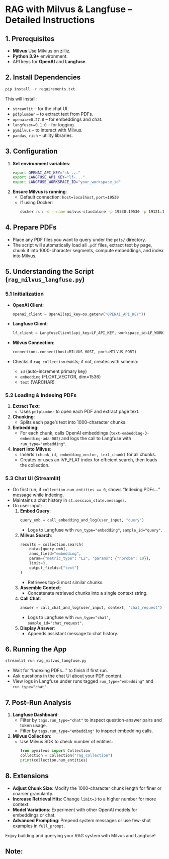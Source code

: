 # RAG with Milvus & Langfuse – Detailed Instructions

## 1. Prerequisites

- **Milvus** Use Milvius on zilliz.
- **Python 3.9+** environment.
- API keys for **OpenAI** and **Langfuse**.

## 2. Install Dependencies

```bash
pip install -r requirements.txt
```

This will install:

- `streamlit` – for the chat UI.
- `pdfplumber` – to extract text from PDFs.
- `openai>=0.27.0` – for embeddings and chat.
- `langfuse>=0.1.0` – for logging.
- `pymilvus` – to interact with Milvus.
- `pandas`, `rich` – utility libraries.

## 3. Configuration

1. **Set environment variables**:
   ```bash
   export OPENAI_API_KEY="sk-..."
   export LANGFUSE_API_KEY="lf-..."
   export LANGFUSE_WORKSPACE_ID="your_workspace_id"
   ```
2. **Ensure Milvus is running**:
   - Default connection: `host=localhost`, `port=19530`
   - If using Docker:
     ```bash
     docker run -d --name milvus-standalone -p 19530:19530 -p 19121:19121 milvusdb/milvus:v2.2.5-android-arm64
     ```

## 4. Prepare PDFs

- Place any PDF files you want to query under the `pdfs/` directory.
- The script will automatically load all `.pdf` files, extract text by page, chunk it into 1000-character segments, compute embeddings, and index into Milvus.

## 5. Understanding the Script (`rag_milvus_langfuse.py`)

### 5.1 Initialization

- **OpenAI Client**:
  ```python
  openai_client = OpenAI(api_key=os.getenv("OPENAI_API_KEY"))
  ```
- **Langfuse Client**:

  ```python
  lf_client = LangfuseClient(api_key=LF_API_KEY, workspace_id=LF_WORKSPACE_ID)
  ```

- **Milvus Connection**:
  ```python
  connections.connect(host=MILVUS_HOST, port=MILVUS_PORT)
  ```
- Checks if `rag_collection` exists; if not, creates with schema:
  - `id` (auto-increment primary key)
  - `embedding` (FLOAT_VECTOR, dim=1536)
  - `text` (VARCHAR)

### 5.2 Loading & Indexing PDFs

1. **Extract Text**:
   - Uses `pdfplumber` to open each PDF and extract page text.
2. **Chunking**:
   - Splits each page’s text into 1000-character chunks.
3. **Embedding**:
   - For each chunk, calls OpenAI embeddings (`text-embedding-3-embedding-ada-002`) and logs the call to Langfuse with `run_type="embedding"`.
4. **Insert into Milvus**:
   - Inserts `(chunk_id, embedding_vector, text_chunk)` for all chunks.
   - Creates or uses an IVF_FLAT index for efficient search, then loads the collection.

### 5.3 Chat UI (Streamlit)

- On first run, if `collection.num_entities == 0`, shows “Indexing PDFs…” message while indexing.
- Maintains a chat history in `st.session_state.messages`.
- On user input:
  1. **Embed Query**:
     ```python
     query_emb = call_embedding_and_log(user_input, "query")
     ```
     - Logs to Langfuse with `run_type="embedding"`, `sample_id="query"`.
  2. **Milvus Search**:
     ```python
     results = collection.search(
         data=[query_emb],
         anns_field="embedding",
         param={"metric_type": "L2", "params": {"nprobe": 10}},
         limit=3,
         output_fields=["text"]
     )
     ```
     - Retrieves top-3 most similar chunks.
  3. **Assemble Context**:
     - Concatenate retrieved chunks into a single context string.
  4. **Call Chat**:
     ```python
     answer = call_chat_and_log(user_input, context, "chat_request")
     ```
     - Logs to Langfuse with `run_type="chat"`, `sample_id="chat_request"`.
  5. **Display Answer**:
     - Appends assistant message to chat history.

## 6. Running the App

```bash
streamlit run rag_milvus_langfuse.py
```

- Wait for “Indexing PDFs…” to finish if first run.
- Ask questions in the chat UI about your PDF content.
- View logs in Langfuse under runs tagged `run_type="embedding"` and `run_type="chat"`.

## 7. Post-Run Analysis

1. **Langfuse Dashboard**:
   - Filter by `tags.run_type="chat"` to inspect question-answer pairs and token usage.
   - Filter by `tags.run_type="embedding"` to inspect embedding calls.
2. **Milvus Collection**:
   - Use Milvus SDK to check number of entities:
     ```python
     from pymilvus import Collection
     collection = Collection("rag_collection")
     print(collection.num_entities)
     ```

## 8. Extensions

- **Adjust Chunk Size**: Modify the 1000-character chunk length for finer or coarser granularity.
- **Increase Retrieval Hits**: Change `limit=3` to a higher number for more context.
- **Model Variations**: Experiment with other OpenAI models for embeddings or chat.
- **Advanced Prompting**: Prepend system messages or use few-shot examples in `full_prompt`.

Enjoy building and querying your RAG system with Milvus and Langfuse!

## Note:
